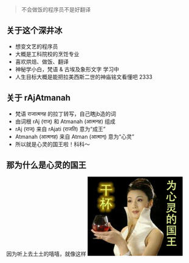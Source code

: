 > 不会做饭的程序员不是好翻译


## 关于这个深井冰

- 想变文艺的程序员
- 大概是工科院校的烹饪专业
- 喜欢烘焙、做饭、翻译
- 神秘学小白，梵语 & 古埃及象形文字 学习中
- 人生目标大概是能把拉美西斯二世的神庙铭文看懂吧 2333

## 关于 rAjAtmanah

- 梵语 राजात्मनह 的拉丁转写，自己瞎jb造的词
- 由词根 rAj (राज्) 和 Atmanah (आत्मनह) 组成
- rAj (राज्) 来自 rAjati (राजति) 意为“成王”
- Atmanah (आत्मनह) 来自 Atman (आत्मान्) 意为“心灵”
- 所以就是心灵的国王啦！科科～

## 那为什么是心灵的国王

因为听上去土土的嘻嘻，就像这样
![干杯](/img/about-cheers.jpg)



<!-- 

##### Talks

- [Upgrading to Progressive Web Apps][9] · [JSConf CN 上海 2017](http://2017.jsconf.cn/)
- Building Progressive Web Apps · [CSDI 广州 2017](http://www.csdisummit.com/)
- The State of Progressive Web App · GDG IO Redux 北京 2017
- 炒冷饭 · PWA 到底是个什么玩意？· Baidu HQ 北京 2017
- [Service Worker 101][5] · GDG DevFest 北京 2016
- [Progressive Web App，复兴序章][4] · [QCon 上海 2016](http://2016.qconshanghai.com/presentation/3111)
- Progressive Web App 之我见 · GDG IO Redux 北京 2016
- [CSS Still Sucks 2015][2] · 2015
- [JavaScript 模块化七日谈][1] · 2015

[1]: //huangxuan.me/2015/07/09/js-module-7day/
[2]: //huangxuan.me/2015/12/28/css-sucks-2015/
[3]: //huangxuan.me/2016/06/05/pwa-in-my-pov/
[4]: //huangxuan.me/2016/10/20/pwa-qcon2016/
[5]: //huangxuan.me/2016/11/20/sw-101-gdgdf/
[6]: https://yanshuo.io/assets/player/?deck=58ac8598b123db0067292f92 "PWA Rehashing"
[7]: https://yanshuo.io/assets/player/?deck=593ad6fbfe88c2006a0a0d6d "The State of PWA"
[8]: https://yanshuo.io/assets/player/?deck=594d673d570c357d0698a950 "Building PWA" -->
[9]: //huangxuan.me/jsconfcn2017/


